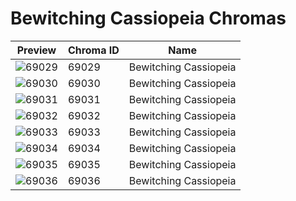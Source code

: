 # Bewitching Cassiopeia Chromas



| Preview | Chroma ID | Name |
|---------|-----------|------|
| ![69029](https://raw.communitydragon.org/latest/plugins/rcp-be-lol-game-data/global/default/v1/champion-chroma-images/69/69029.png) | 69029 | Bewitching Cassiopeia |
| ![69030](https://raw.communitydragon.org/latest/plugins/rcp-be-lol-game-data/global/default/v1/champion-chroma-images/69/69030.png) | 69030 | Bewitching Cassiopeia |
| ![69031](https://raw.communitydragon.org/latest/plugins/rcp-be-lol-game-data/global/default/v1/champion-chroma-images/69/69031.png) | 69031 | Bewitching Cassiopeia |
| ![69032](https://raw.communitydragon.org/latest/plugins/rcp-be-lol-game-data/global/default/v1/champion-chroma-images/69/69032.png) | 69032 | Bewitching Cassiopeia |
| ![69033](https://raw.communitydragon.org/latest/plugins/rcp-be-lol-game-data/global/default/v1/champion-chroma-images/69/69033.png) | 69033 | Bewitching Cassiopeia |
| ![69034](https://raw.communitydragon.org/latest/plugins/rcp-be-lol-game-data/global/default/v1/champion-chroma-images/69/69034.png) | 69034 | Bewitching Cassiopeia |
| ![69035](https://raw.communitydragon.org/latest/plugins/rcp-be-lol-game-data/global/default/v1/champion-chroma-images/69/69035.png) | 69035 | Bewitching Cassiopeia |
| ![69036](https://raw.communitydragon.org/latest/plugins/rcp-be-lol-game-data/global/default/v1/champion-chroma-images/69/69036.png) | 69036 | Bewitching Cassiopeia |